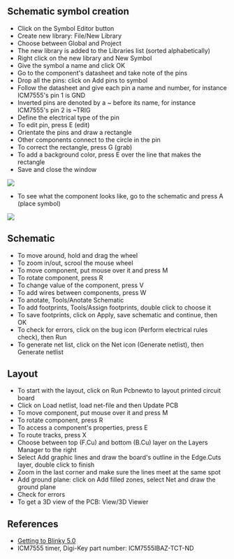 ## Schematic symbol creation

- Click on the Symbol Editor button
- Create new library: File/New Library
- Choose between Global and Project
- The new library is added to the Libraries list (sorted alphabetically)
- Right click on the new library and New Symbol
- Give the symbol a name and click OK
- Go to the component's datasheet and take note of the pins
- Drop all the pins: click on Add pins to symbol
- Follow the datasheet and give each pin a name and number, for instance ICM7555's pin 1 is GND
- Inverted pins are denoted by a ~ before its name, for instance ICM7555's pin 2 is ~TRIG
- Define the electrical type of the pin
- To edit pin, press E (edit)
- Orientate the pins and draw a rectangle
- Other components connect to the circle in the pin
- To correct the rectangle, press G (grab)
- To add a background color, press E over the line that makes the rectangle
- Save and close the window

![](https://github.com/s-estay/Kicad/blob/master/002-blinky/002a.png)

- To see what the component looks like, go to the schematic and press A (place symbol)

![](https://github.com/s-estay/Kicad/blob/master/002-blinky/002b.png)

## Schematic

- To move around, hold and drag the wheel
- To zoom in/out, scrool the mouse wheel
- To move component, put mouse over it and press M
- To rotate component, press R
- To change value of the component, press V
- To add wires between components, press W
- To anotate, Tools/Anotate Schematic
- To add footprints, Tools/Assign footprints, double click to choose it
- To save footprints, click on Apply, save schematic and continue, then OK
- To check for errors, click on the bug icon (Perform electrical rules check), then Run
- To generate net list, click on the Net icon (Generate netlist), then Generate netlist

## Layout

- To start with the layout, click on Run Pcbnewto to layout printed circuit board
- Click on Load netlist, load net-file and then Update PCB
- To move component, put mouse over it and press M
- To rotate component, press R
- To access a component's properties, press E
- To route tracks, press X
- Choose between top (F.Cu) and bottom (B.Cu) layer on the Layers Manager to the right
- Select Add graphic lines and draw the board's outline in the Edge.Cuts layer, double click to finish
- Zoom in the last corner and make sure the lines meet at the same spot
- Add ground plane: click on Add filled zones, select Net and draw the ground plane
- Check for errors
- To get a 3D view of the PCB: View/3D Viewer

## References

- [Getting to Blinky 5.0](https://www.youtube.com/playlist?list=PLy2022BX6EspFAKBCgRuEuzapuz_4aJCn)
- ICM7555 timer, Digi-Key part number: ICM7555IBAZ-TCT-ND 
